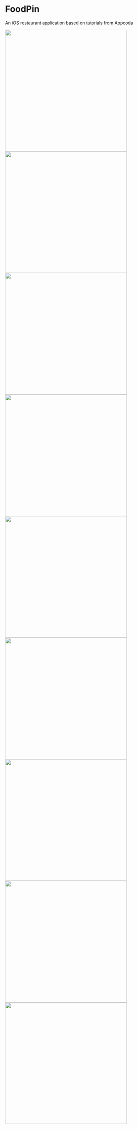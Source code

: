 # FoodPin
An iOS restaurant application based on tutorials from Appcoda

<img src="https://github.com/user-attachments/assets/703494b3-bae4-498f-a999-1099cce60215" width="393">
<img src="https://github.com/user-attachments/assets/1eb1bc15-0062-4dc9-b7ee-3480e82201a6" width="393">
<img src="https://github.com/user-attachments/assets/5905c204-9a51-4f17-ab34-cc2d17c486df" width="393">
<img src="https://github.com/user-attachments/assets/8f4c1d60-eb7f-49bb-99c9-7655c8886165" width="393">
<img src="https://github.com/user-attachments/assets/c4b6d704-9f75-4da5-bff1-75b890addb31" width="393">
<img src="https://github.com/user-attachments/assets/0fbde34f-0778-4090-905d-1c122df44dcb" width="393">
<img src="https://github.com/user-attachments/assets/8f457a69-b236-476e-9eb0-a1924781acd5" width="393">
<img src="https://github.com/user-attachments/assets/ed1b8e29-c9f8-4afc-ac35-be6810403f97" width="393">
<img src="https://github.com/user-attachments/assets/34852de8-0dd2-4ff5-b18e-155dd3dc0f4e" width="393">
